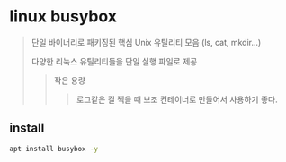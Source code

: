 # linux busybox

> 단일 바이너리로 패키징된 핵심 Unix 유틸리티 모음 (ls, cat, mkdir...)
>
> 다양한 리눅스 유틸리티들을 단일 실행 파일로 제공
>
> > 작은 용량
> >
> > > 로그같은 걸 찍을 때 보조 컨테이너로 만들어서 사용하기 좋다.

## install

```sh
apt install busybox -y
```
